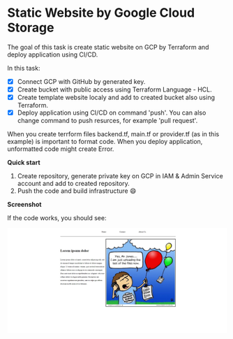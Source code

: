 # Static Website by Google Cloud Storage

The goal of this task is create static website on GCP by Terraform and deploy application using CI/CD.

In this task:
- [x] Connect GCP with GitHub by generated key.
- [x] Create bucket with public access using Terraform Language - HCL.
- [x] Create template website localy and add to created bucket also using Terraform.
- [x] Deploy application using CI/CD on command 'push'. You can also change command to push resurces, for example 'pull request'.

When you create terrform files backend.tf, main.tf or provider.tf (as in this example) is important to format code. When you deploy application, unformatted code might create Error.

**Quick start**
1. Create repository, generate private key on GCP in IAM & Admin Service account and add to created repository.
2. Push the code and build infrastructure :smile:

**Screenshot**

If the code works, you should see:

![Example screenshot](./img/static.jpg)

